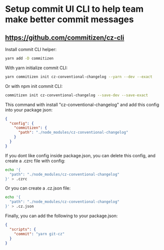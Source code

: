 # Setup commit UI CLI to help team make better commit messages

## https://github.com/commitizen/cz-cli

Install commit CLI helper:

```bash
yarn add -D commitizen
```

With yarn initialize commit CLI:

```bash
yarn commitizen init cz-conventional-changelog --yarn --dev --exact
```

Or with npm init commit CLI:

```bash
commitizen init cz-conventional-changelog --save-dev --save-exact
```

This command with install "cz-conventional-changelog" and add this config into your package json:

```json
{
  "config": {
    "commitizen": {
      "path": "./node_modules/cz-conventional-changelog"
    }
  }
}
```

If you dont like config inside package.json, you can delete this config, and create a .czrc file with config:

```bash
echo '{
  "path": "./node_modules/cz-conventional-changelog"
}' > .czrc
```

Or you can create a .cz.json file:

```bash
echo '{
  "path": "./node_modules/cz-conventional-changelog"
}' > .cz.json
```

Finally, you can add the following to your package.json:

```json
{
  "scripts": {
    "commit": "yarn git-cz"
  }
}
```
